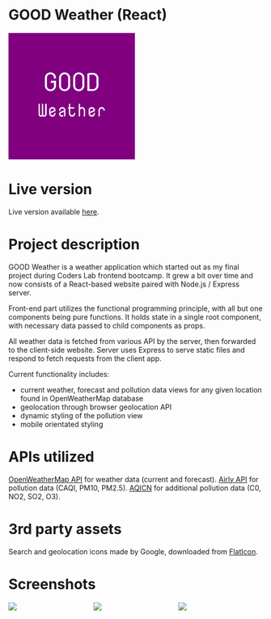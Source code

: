 # GOOD Weather (React)

<img width='250' height='250' src='images/good_weather_logo.png'>

# Live version
Live version available [here](https://radiant-taiga-12880.herokuapp.com/#/).

# Project description
GOOD Weather is a weather application which started out as my final project during Coders Lab frontend bootcamp.
It grew a bit over time and now consists of a React-based website paired with Node.js / Express server.

Front-end part utilizes the functional programming principle, with all but one components being pure functions.
It holds state in a single root component, with necessary data passed to child components as props. 

All weather data is fetched from various API by the server, then forwarded to the client-side website.
Server uses Express to serve static files and respond to fetch requests from the client app.

Current functionality includes:
<ul>
  <li>current weather, forecast and pollution data views for any given location found in OpenWeatherMap database</li>
  <li>geolocation through browser geolocation API</li>
  <li>dynamic styling of the pollution view</li>
  <li>mobile orientated styling</li>
</ul>

# APIs utilized

[OpenWeatherMap API](https://openweathermap.org/api) for weather data (current and forecast).
[Airly API](https://airly.eu/pl/api/) for pollution data (CAQI, PM10, PM2.5).
[AQICN](https://aqicn.org/api/) for additional pollution data (C0, NO2, SO2, O3).

# 3rd party assets
Search and geolocation icons made by Google, downloaded from [FlatIcon](http://www.flaticon.com).

# Screenshots

<div style='display: flex'>
  <img width='250' src='/../screenshots/screenshots/current_weather.png'>
  <img width='250' src='/../screenshots/screenshots/forecast.png'>
  <img width='250' src='/../screenshots/screenshots/pollution.png'>
 </div>
